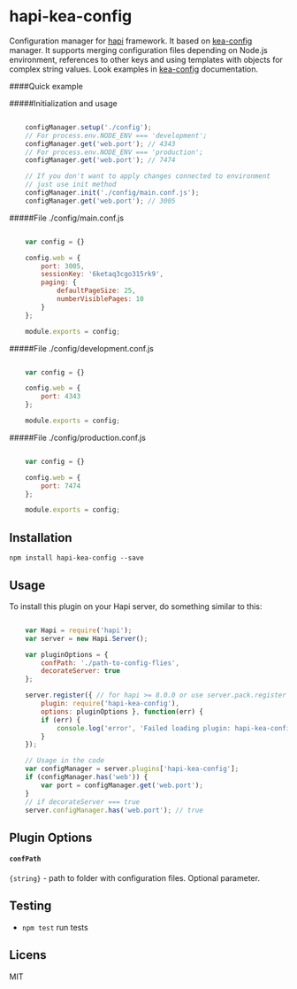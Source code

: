 hapi-kea-config
===============

Configuration manager for [hapi](http://hapijs.com) framework. It based on [kea-config](https://github.com/Pencroff/kea-config) manager. 
It supports merging configuration files depending on Node.js environment, references to other keys and using templates with objects for complex string values.
Look examples in [kea-config](https://github.com/Pencroff/kea-config) documentation.

####Quick example

#####Initialization and usage

```js

    configManager.setup('./config');
    // For process.env.NODE_ENV === 'development';
    configManager.get('web.port'); // 4343
    // For process.env.NODE_ENV === 'production';
    configManager.get('web.port'); // 7474

    // If you don't want to apply changes connected to environment
    // just use init method
    configManager.init('./config/main.conf.js');
    configManager.get('web.port'); // 3005
```

#####File ./config/main.conf.js

```js

    var config = {}

    config.web = {
        port: 3005,
        sessionKey: '6ketaq3cgo315rk9',
        paging: {
            defaultPageSize: 25,
            numberVisiblePages: 10
        }
    };

    module.exports = config;
```

#####File ./config/development.conf.js

```js

    var config = {}

    config.web = {
        port: 4343
    };

    module.exports = config;
``` 
#####File ./config/production.conf.js

```js

    var config = {}

    config.web = {
        port: 7474
    };

    module.exports = config;
``` 

## Installation

	npm install hapi-kea-config --save

## Usage

To install this plugin on your Hapi server, do something similar to this:

```js

    var Hapi = require('hapi');
    var server = new Hapi.Server();

    var pluginOptions = {
        confPath: './path-to-config-flies',
        decorateServer: true
    };

    server.register({ // for hapi >= 8.0.0 or use server.pack.register for hapi < 8.0.0
        plugin: require('hapi-kea-config'),
        options: pluginOptions }, function(err) {
        if (err) {
            console.log('error', 'Failed loading plugin: hapi-kea-config');
        }
    });

    // Usage in the code
    var configManager = server.plugins['hapi-kea-config'];
    if (configManager.has('web')) {
        var port = configManager.get('web.port');
    }
    // if decorateServer === true
    server.configManager.has('web.port'); // true

```

## Plugin Options

#### `confPath`

`{string}` - path to folder with configuration files. Optional parameter.

## Testing

 * `npm test` run tests

## Licens

MIT

